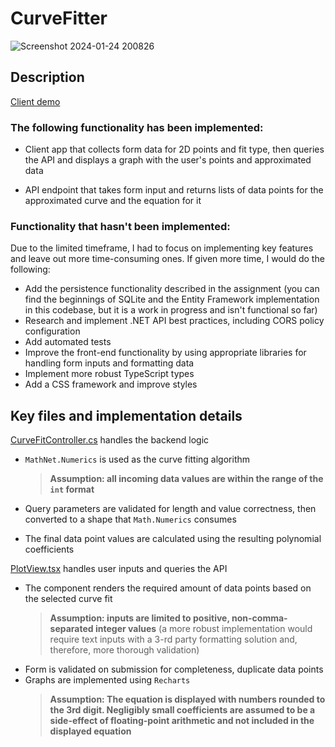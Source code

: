 # CurveFitter

![Screenshot 2024-01-24 200826](https://github.com/dariatsvetkova/CurveFitterAssignment/assets/68360696/792b0153-0017-461e-b8fa-6a17e4f0ffcf)

## Description

[Client demo](https://www.loom.com/share/3620fddfc8404a5e8ea4cf3958441c11?sid=e1de9eac-0ac2-4bdd-8090-dd85289714db)

### The following functionality has been implemented:

* Client app that collects form data for 2D points and fit type, then queries the API and displays a graph with the user's points and approximated data

* API endpoint that takes form input and returns lists of data points for the approximated curve and the equation for it

### Functionality that hasn't been implemented:

Due to the limited timeframe, I had to focus on implementing key features and leave out more time-consuming ones. If given more time, I would do the following:

- Add the persistence functionality described in the assignment (you can find the beginnings of SQLite and the Entity Framework implementation in this codebase, but it is a work in progress and isn't functional so far)
- Research and implement .NET API best practices, including CORS policy configuration
- Add automated tests
- Improve the front-end functionality by using appropriate libraries for handling form inputs and formatting data
- Implement more robust TypeScript types
- Add a CSS framework and improve styles

## Key files and implementation details

[CurveFitController.cs](https://github.com/dariatsvetkova/CurveFitterAssignment/blob/80b62d2d3f938d996126d366dee08ef5cf380518/CurveFitter.Server/Controllers/CurveFitController.cs) handles the backend logic

  - `MathNet.Numerics` is used as the curve fitting algorithm
    > **Assumption: all incoming data values are within the range of the `int` format**
  
  - Query parameters are validated for length and value correctness, then converted to a shape that `Math.Numerics` consumes
  - The final data point values are calculated using the resulting polynomial coefficients

[PlotView.tsx](https://github.com/dariatsvetkova/CurveFitterAssignment/blob/80b62d2d3f938d996126d366dee08ef5cf380518/curvefitter.client/src/components/PlotView.tsx) handles user inputs and queries the API

  - The component renders the required amount of data points based on the selected curve fit
    > **Assumption: inputs are limited to positive, non-comma-separated integer values** (a more robust implementation would require text inputs with a 3-rd party formatting solution and, therefore, more thorough validation)
  - Form is validated on submission for completeness, duplicate data points
  - Graphs are implemented using `Recharts`
    > **Assumption: The equation is displayed with numbers rounded to the 3rd digit. Negligibly small coefficients are assumed to be a side-effect of floating-point arithmetic and not included in the displayed equation**
